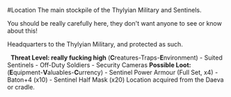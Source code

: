  #Location 
The main stockpile of the Thylyian Military and Sentinels.

You should be really carefully here, they don't want anyone to see or know about this!

Headquarters to the Thylyian Military, and protected as such. 


 
**Threat Level: really fucking high**
	(**C**reatures-Traps-**E**nvironment)
		-   Suited Sentinels
		-   Off-Duty Soldiers
		-   Security Cameras
	**Possible Loot:**
		(**E**quipment-**V**aluables-**C**urrency)
			-   Sentinel Power Armour (Full Set, x4)
			-   Baton+4 (x10)
			-   Sentinel Half Mask (x20)
Location acquired from the Daeva or cradle.
